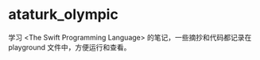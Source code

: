 ataturk_olympic
===============

学习 &lt;The Swift Programming Language> 的笔记，一些摘抄和代码都记录在 playground 文件中，方便运行和查看。
